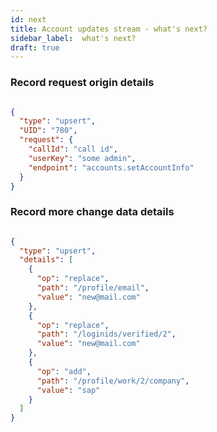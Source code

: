 ```yaml
---
id: next
title: Account updates stream - what's next?
sidebar_label:  what's next?
draft: true
---
```

 
### Record request origin details 
 
```json

{
  "type": "upsert",
  "UID": "780",
  "request": {
    "callId": "call id",
    "userKey": "some admin",
    "endpoint": "accounts.setAccountInfo" 
  }
}


``` 

### Record more change data details 
 
```json

{
  "type": "upsert",
  "details": [
    {
      "op": "replace",
      "path": "/profile/email",
      "value": "new@mail.com"
    },
    {
      "op": "replace",
      "path": "/loginids/verified/2",
      "value": "new@mail.com"
    },
    {
      "op": "add",
      "path": "/profile/work/2/company",
      "value": "sap"
    }
  ]
} 
``` 